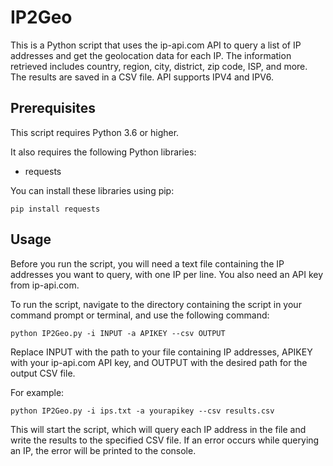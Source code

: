 # IP2Geo

This is a Python script that uses the ip-api.com API to query a list of IP addresses and get the geolocation data for each IP. The information retrieved includes country, region, city, district, zip code, ISP, and more. The results are saved in a CSV file. API supports IPV4 and IPV6.

## Prerequisites

This script requires Python 3.6 or higher.

It also requires the following Python libraries:

* requests

You can install these libraries using pip:

```
pip install requests
```

## Usage

Before you run the script, you will need a text file containing the IP addresses you want to query, with one IP per line. You also need an API key from ip-api.com.

To run the script, navigate to the directory containing the script in your command prompt or terminal, and use the following command:

```
python IP2Geo.py -i INPUT -a APIKEY --csv OUTPUT
```

Replace INPUT with the path to your file containing IP addresses, APIKEY with your ip-api.com API key, and OUTPUT with the desired path for the output CSV file.

For example:
```
python IP2Geo.py -i ips.txt -a yourapikey --csv results.csv
```

This will start the script, which will query each IP address in the file and write the results to the specified CSV file. If an error occurs while querying an IP, the error will be printed to the console.
